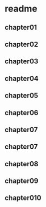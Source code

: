 # readme

## chapter01

## chapter02

## chapter03

## chapter04

## chapter05

## chapter06

## chapter07

## chapter07

## chapter08

## chapter09

## chapter010